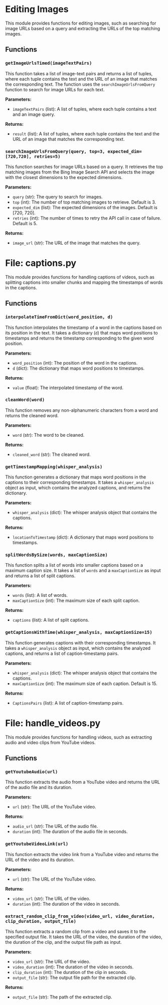 # Editing Images

This module provides functions for editing images, such as searching for image URLs based on a query and extracting the URLs of the top matching images.

## Functions

### `getImageUrlsTimed(imageTextPairs)`

This function takes a list of image-text pairs and returns a list of tuples, where each tuple contains the text and the URL of an image that matches the corresponding text. The function uses the `searchImageUrlsFromQuery` function to search for image URLs for each text.

**Parameters:**

- `imageTextPairs` (list): A list of tuples, where each tuple contains a text and an image query.

**Returns:**

- `result` (list): A list of tuples, where each tuple contains the text and the URL of an image that matches the corresponding text.


### `searchImageUrlsFromQuery(query, top=3, expected_dim=[720,720], retries=5)`

This function searches for image URLs based on a query. It retrieves the top matching images from the Bing Image Search API and selects the image with the closest dimensions to the expected dimensions.

**Parameters:**

- `query` (str): The query to search for images.
- `top` (int): The number of top matching images to retrieve. Default is 3.
- `expected_dim` (list): The expected dimensions of the images. Default is [720, 720].
- `retries` (int): The number of times to retry the API call in case of failure. Default is 5.

**Returns:**

- `image_url` (str): The URL of the image that matches the query.


# File: captions.py

This module provides functions for handling captions of videos, such as splitting captions into smaller chunks and mapping the timestamps of words in the captions.

## Functions

### `interpolateTimeFromDict(word_position, d)`

This function interpolates the timestamp of a word in the captions based on its position in the text. It takes a dictionary (`d`) that maps word positions to timestamps and returns the timestamp corresponding to the given word position.

**Parameters:**

- `word_position` (int): The position of the word in the captions.
- `d` (dict): The dictionary that maps word positions to timestamps.

**Returns:**

- `value` (float): The interpolated timestamp of the word.

### `cleanWord(word)`

This function removes any non-alphanumeric characters from a word and returns the cleaned word.

**Parameters:**

- `word` (str): The word to be cleaned.

**Returns:**

- `cleaned_word` (str): The cleaned word.

### `getTimestampMapping(whisper_analysis)`

This function generates a dictionary that maps word positions in the captions to their corresponding timestamps. It takes a `whisper_analysis` object as input, which contains the analyzed captions, and returns the dictionary.

**Parameters:**

- `whisper_analysis` (dict): The whisper analysis object that contains the captions.

**Returns:**

- `locationToTimestamp` (dict): A dictionary that maps word positions to timestamps.

### `splitWordsBySize(words, maxCaptionSize)`

This function splits a list of words into smaller captions based on a maximum caption size. It takes a list of `words` and a `maxCaptionSize` as input and returns a list of split captions.

**Parameters:**

- `words` (list): A list of words.
- `maxCaptionSize` (int): The maximum size of each split caption.

**Returns:**

- `captions` (list): A list of split captions.

### `getCaptionsWithTime(whisper_analysis, maxCaptionSize=15)`

This function generates captions with their corresponding timestamps. It takes a `whisper_analysis` object as input, which contains the analyzed captions, and returns a list of caption-timestamp pairs.

**Parameters:**

- `whisper_analysis` (dict): The whisper analysis object that contains the captions.
- `maxCaptionSize` (int): The maximum size of each caption. Default is 15.

**Returns:**

- `CaptionsPairs` (list): A list of caption-timestamp pairs.


# File: handle_videos.py

This module provides functions for handling videos, such as extracting audio and video clips from YouTube videos.

## Functions

### `getYoutubeAudio(url)`

This function extracts the audio from a YouTube video and returns the URL of the audio file and its duration.

**Parameters:**

- `url` (str): The URL of the YouTube video.

**Returns:**

- `audio_url` (str): The URL of the audio file.
- `duration` (int): The duration of the audio file in seconds.

### `getYoutubeVideoLink(url)`

This function extracts the video link from a YouTube video and returns the URL of the video and its duration.

**Parameters:**

- `url` (str): The URL of the YouTube video.

**Returns:**

- `video_url` (str): The URL of the video.
- `duration` (int): The duration of the video in seconds.

### `extract_random_clip_from_video(video_url, video_duration, clip_duration, output_file)`

This function extracts a random clip from a video and saves it to the specified output file. It takes the URL of the video, the duration of the video, the duration of the clip, and the output file path as input.

**Parameters:**

- `video_url` (str): The URL of the video.
- `video_duration` (int): The duration of the video in seconds.
- `clip_duration` (int): The duration of the clip in seconds.
- `output_file` (str): The output file path for the extracted clip.

**Returns:**

- `output_file` (str): The path of the extracted clip.